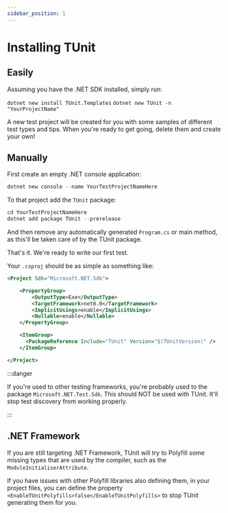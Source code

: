 ```yaml
---
sidebar_position: 1
---
```


# Installing TUnit

## Easily

Assuming you have the .NET SDK installed, simply run:

`dotnet new install TUnit.Templates`
`dotnet new TUnit -n "YourProjectName"`

A new test project will be created for you with some samples of different test types and tips. When you're ready to get going, delete them and create your own!

## Manually

First create an empty .NET console application:

```powershell
dotnet new console --name YourTestProjectNameHere
```

To that project add the `TUnit` package:

```powershell
cd YourTestProjectNameHere
dotnet add package TUnit --prerelease
```

And then remove any automatically generated `Program.cs` or main method, as this'll be taken care of by the TUnit package.

That's it. We're ready to write our first test.

Your `.csproj` should be as simple as something like:

```xml
<Project Sdk="Microsoft.NET.Sdk">

    <PropertyGroup>
        <OutputType>Exe</OutputType>
        <TargetFramework>net8.0</TargetFramework>
        <ImplicitUsings>enable</ImplicitUsings>
        <Nullable>enable</Nullable>
    </PropertyGroup>

    <ItemGroup>
      <PackageReference Include="TUnit" Version="$(TUnitVersion)" />
    </ItemGroup>

</Project>
```

:::danger

If you're used to other testing frameworks, you're probably used to the package `Microsoft.NET.Test.Sdk`.
This should NOT be used with TUnit. It'll stop test discovery from working properly.

:::

## .NET Framework
If you are still targeting .NET Framework, TUnit will try to Polyfill some missing types that are used by the compiler, such as the `ModuleInitialiserAttribute`.

If you have issues with other Polyfill libraries also defining them, in your project files, you can define the property `<EnableTUnitPolyfills>false</EnableTUnitPolyfills>` to stop TUnit generating them for you.
